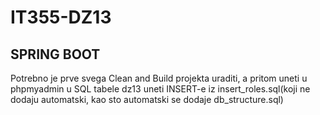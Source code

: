 # IT355-DZ13
SPRING BOOT
-----------
Potrebno je prve svega Clean and Build projekta uraditi, a pritom uneti u phpmyadmin u SQL tabele dz13 uneti INSERT-e iz insert_roles.sql(koji ne dodaju automatski, kao sto automatski se dodaje db_structure.sql)
